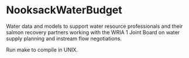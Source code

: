 # NooksackWaterBudget
Water data and models to support water resource professionals and their salmon recovery partners working with the WRIA 1 Joint Board on water supply planning and instream flow negotiations.

Run make to compile in UNIX.
